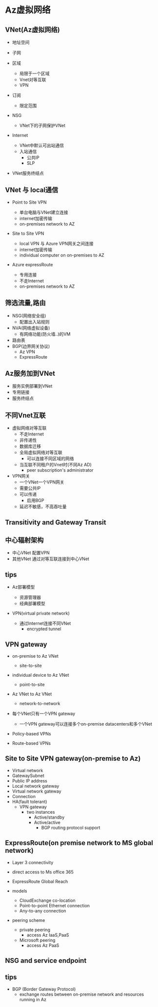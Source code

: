 # Az虚拟网络

## VNet(Az虚拟网络)

+ 地址空间
+ 子网
+ 区域
    + 局限于一个区域
    + Vnet对等互联
    + VPN
+ 订阅
    + 限定范围

+ NSG
    + VNet下的子网保护VNet

+ Internet
    + VNet中默认可出站通信
    + 入站通信
        + 公共IP
        + SLP

+ VNet服务终结点

## VNet 与 local通信
+ Point to Site VPN
    + 单台电脑与VNet建立连接
    + internet加密传输
    + on-premises network to AZ

+ Site to Site VPN
    + local VPN 与 Azure VPN网关之间连接
    + internet加密传输
    + individual computer on on-premises  to AZ

+ Azure expressRoute
    + 专用连接
    + 不走Internet
    + on-premises network to AZ

## 筛选流量,路由
+ NSG(网络安全组)
    + 配置出入站规则
+ NVA(网络虚拟设备)
    + 有网络功能(防火墙..)的VM
+ 路由表
+ BGP(边界网关协议)
    + Az VPN
    + ExpressRoute

## Az服务加到VNet
+ 服务实例部署到VNet
+ 专用链接
+ 服务终结点

## 不同Vnet互联
+ 虚拟网络对等互联
    + 不走Internet
    + 非传递性
    + 数据库迁移
    + 全局虚拟网络对等互联
        + 可以连接不同区域的网络
    + 当互联不同租户的Vnet时(不同Az AD)
        + peer subscription's administrator
+ VPN网关
    + 一个VNet一个VPN网关
    + 需要公共IP
    + 可以传递
        + 启用BGP
    + 延迟不敏感，不高吞吐量

## Transitivity and Gateway Transit

## 中心辐射架构

+ 中心VNet 配置VPN
+ 其他VNet 通过对等互联连接到中心VNet

## tips
+ Az部署模型
    + 资源管理器
    + 经典部署模型

+ VPN(virtual private network)
    + 通过Internet连接不同VNet
        + encrypted tunnel

## VPN gateway
+ on-premise to Az VNet
    + site-to-site
+ individual device to Az VNet
    + point-to-site
+ Az VNet to Az VNet
    + network-to-network

+ 每个VNet只有一个VPN gateway
    + 一个VPN gateway可以连接多个on-premise datacenters和多个VNet

+ Policy-based VPNs

+ Route-based VPNs

## Site to Site VPN gateway(on-premise to Az)

+ Virtual network
+ GatewaySubnet
+ Public IP address
+ Local network gateway
+ Virtual network gateway
+ Connection
+ HA(fault tolerant)
    + VPN gateway
        + two instances
            + Active/standby
            + Active/active
                + BGP routing protocol support

## ExpressRoute(on premise network to MS global network)

+ Layer 3 connectivity

+ direct access to Ms office 365

+ ExpressRoute Global Reach

+ models
    + CloudExchange co-location
    + Point-to-point Ethernet connection
    + Any-to-any connection

+ peering scheme
    + private peering
        + access Az IaaS,PaaS
    + Microsoft peering
        + access Az PaaS

## NSG and service endpoint

## tips

+ BGP (Border Gateway Protocol)
    + exchange routes between on-premise network and resources running in Az